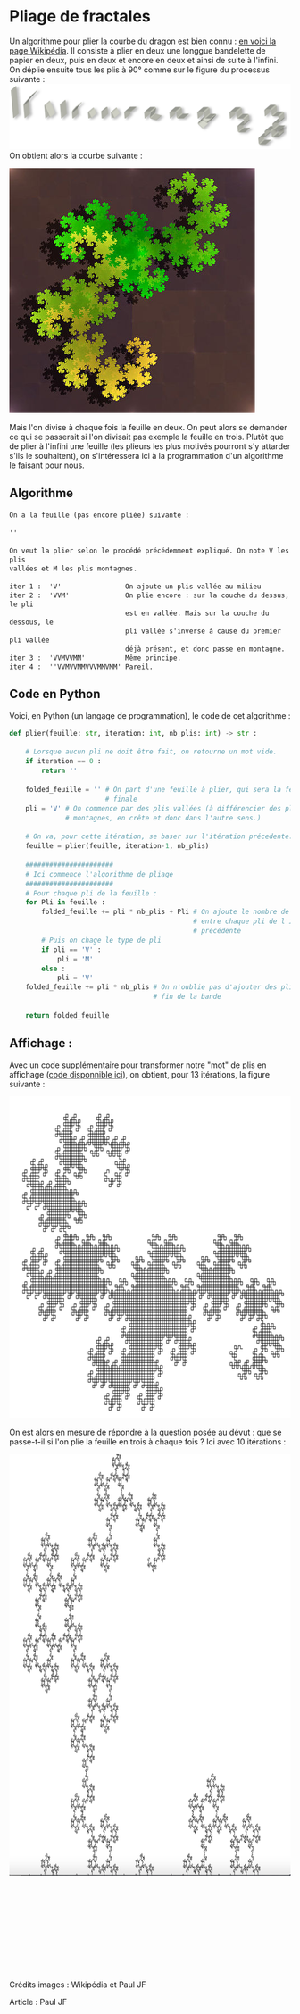 # Pliage de fractales
Un algorithme pour plier la courbe du dragon est bien connu : [en voici la page Wikipédia](https://fr.wikipedia.org/wiki/Suite_de_pliage_de_papier). Il consiste à plier en deux une longgue bandelette de papier en deux, puis en deux et encore en deux et ainsi de suite à l'infini. On déplie ensuite tous les plis à 90° comme sur le figure du processus suivante :\
<img src="./images/algo.png">\
On obtient alors la courbe suivante :

<img src="./images/curve.jpg">

Mais l'on divise à chaque fois la feuille en deux. On peut alors se demander ce qui se passerait si l'on divisait pas exemple la feuille en trois. Plutôt que de plier à l'infini une feuille (les plieurs les plus motivés pourront s'y attarder s'ils le souhaitent), on s'intéressera ici à la programmation d'un algorithme le faisant pour nous.

## Algorithme

```
On a la feuille (pas encore pliée) suivante :

''

On veut la plier selon le procédé précédemment expliqué. On note V les plis
vallées et M les plis montagnes.

iter 1 :  'V'                On ajoute un plis vallée au milieu
iter 2 :  'VVM'              On plie encore : sur la couche du dessus, le pli
                             est en vallée. Mais sur la couche du dessous, le
                             pli vallée s'inverse à cause du premier pli vallée
                             déjà présent, et donc passe en montagne.
iter 3 :  'VVMVVMM'          Même principe.
iter 4 :  ''VVMVVMMVVVMMVMM' Pareil.
```

## Code en Python
Voici, en Python (un langage de programmation), le code de cet algorithme :

``` Python
def plier(feuille: str, iteration: int, nb_plis: int) -> str :

    # Lorsque aucun pli ne doit être fait, on retourne un mot vide.
    if iteration == 0 :
        return ''
    
    folded_feuille = '' # On part d'une feuille à plier, qui sera la feuille
                        # finale
    pli = 'V' # On commence par des plis vallées (à différencier des plis
              # montagnes, en crête et donc dans l'autre sens.)

    # On va, pour cette itération, se baser sur l'itération précedente.
    feuille = plier(feuille, iteration-1, nb_plis)

    ######################
    # Ici commence l'algorithme de pliage
    ######################
    # Pour chaque pli de la feuille :
    for Pli in feuille :
        folded_feuille += pli * nb_plis + Pli # On ajoute le nombre de plis
                                              # entre chaque pli de l'itération
                                              # précédente
        # Puis on chage le type de pli
        if pli == 'V' :
            pli = 'M'
        else : 
            pli = 'V'
    folded_feuille += pli * nb_plis # On n'oublie pas d'ajouter des plis à la
                                    # fin de la bande

    return folded_feuille
```

## Affichage :
Avec un code supplémentaire pour transformer notre "mot" de plis en affichage ([code disponnible ici](./render.py)), on obtient, pour 13 itérations, la figure suivante :

<img src="./images/curve_13.png" width="684.5" height="576.0">

On est alors en mesure de répondre à la question posée au dévut : que se passe-t-il si l'on plie la feuille en trois à chaque fois ? Ici avec 10 itérations :

<img src="./images/curve_2_10.png" width="987.0" height="755.0">
<br><br><br><br><br><br><br><br><br><br><br>


Crédits images : Wikipédia et Paul JF

Article : Paul JF